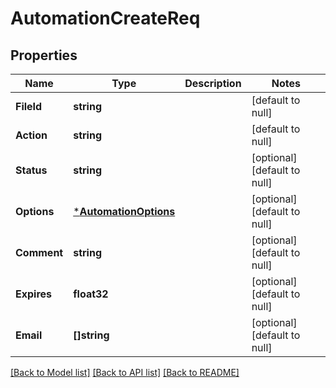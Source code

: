 # AutomationCreateReq

## Properties
Name | Type | Description | Notes
------------ | ------------- | ------------- | -------------
**FileId** | **string** |  | [default to null]
**Action** | **string** |  | [default to null]
**Status** | **string** |  | [optional] [default to null]
**Options** | [***AutomationOptions**](AutomationOptions.md) |  | [optional] [default to null]
**Comment** | **string** |  | [optional] [default to null]
**Expires** | **float32** |  | [optional] [default to null]
**Email** | **[]string** |  | [optional] [default to null]

[[Back to Model list]](../README.md#documentation-for-models) [[Back to API list]](../README.md#documentation-for-api-endpoints) [[Back to README]](../README.md)


